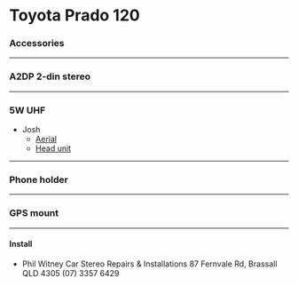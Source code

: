 # Toyota Prado 120

### Accessories

----

### A2DP 2-din stereo

----

### 5W UHF
  * Josh
    * [Aerial](http://www.ebay.com.au/itm/161122790297?ssPageName=STRK:MEWAX:IT&_trksid=p3984.m1438.l2648)
    * [Head unit](http://www.ebay.com.au/itm/331089613630?ssPageName=STRK:MEWAX:IT&_trksid=p3984.m1438.l2649)
   
----
 
### Phone holder

----

### GPS mount

----

#### Install
  * Phil Witney Car Stereo Repairs & Installations 87 Fernvale Rd, Brassall QLD 4305 (07) 3357 6429

